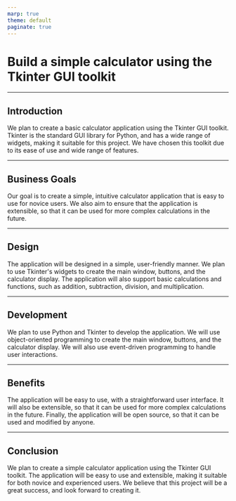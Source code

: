 ```yaml
---
marp: true
theme: default
paginate: true
---
```

# Build a simple calculator using the Tkinter GUI toolkit

---
## Introduction

We plan to create a basic calculator application using the Tkinter GUI toolkit. Tkinter is the standard GUI library for Python, and has a wide range of widgets, making it suitable for this project. We have chosen this toolkit due to its ease of use and wide range of features.

---
## Business Goals

Our goal is to create a simple, intuitive calculator application that is easy to use for novice users. We also aim to ensure that the application is extensible, so that it can be used for more complex calculations in the future.

---
## Design

The application will be designed in a simple, user-friendly manner. We plan to use Tkinter's widgets to create the main window, buttons, and the calculator display. The application will also support basic calculations and functions, such as addition, subtraction, division, and multiplication.

---
## Development

We plan to use Python and Tkinter to develop the application. We will use object-oriented programming to create the main window, buttons, and the calculator display. We will also use event-driven programming to handle user interactions.

---
## Benefits

The application will be easy to use, with a straightforward user interface. It will also be extensible, so that it can be used for more complex calculations in the future. Finally, the application will be open source, so that it can be used and modified by anyone.

---
## Conclusion

We plan to create a simple calculator application using the Tkinter GUI toolkit. The application will be easy to use and extensible, making it suitable for both novice and experienced users. We believe that this project will be a great success, and look forward to creating it.
  
